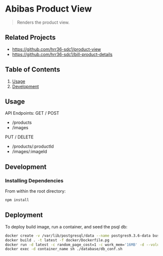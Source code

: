 # Abibas Product View

> Renders the product view.

## Related Projects

  - https://github.com/hrr36-sdc1/product-view
  - https://github.com/hrr36-sdc1/bill-product-details

## Table of Contents

1. [Usage](#Usage)
1. [Development](#development)

## Usage

API Endpoints:
GET / POST
- /products
- /images

PUT / DELETE
- /products/:productId
- /images/:imageId

## Development

### Installing Dependencies

From within the root directory:

```sh
npm install
```
## Deployment

To deploy build image, run a container, and seed the psql db:
```sh
docker create -v /var/lib/postgresql/data --name postgres9.3.6-data busybox
docker build . -t latest -f docker/Dockerfile.pg
docker run -d latest -c random_page_cost=1 -c work_mem='16MB' -d --volumes-from postgres9.3.6-data postgres:9.3.6
docker exec -d container_name sh ./database/db_conf.sh
```